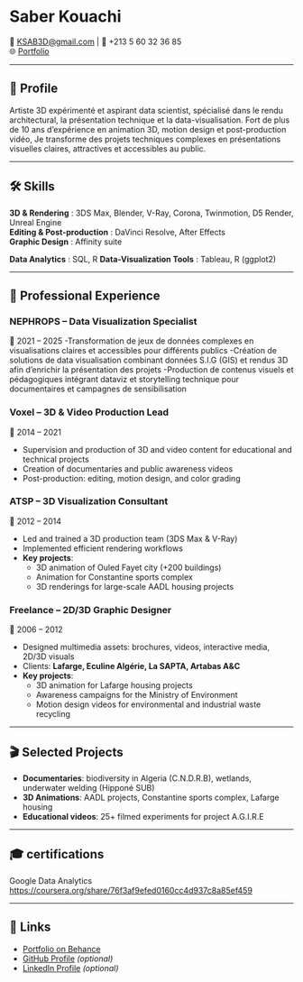 # Saber Kouachi

📧 KSAB3D@gmail.com | 📱 +213 5 60 32 36 85  
🌐 [Portfolio](https://www.behance.net/Saber_Kouachi) 

---

## 🎯 Profile

Artiste 3D expérimenté et aspirant data scientist, spécialisé dans le rendu architectural, la présentation technique et la data-visualisation. Fort de plus de 10 ans d’expérience en animation 3D, motion design et post-production vidéo, Je transforme des projets techniques complexes en présentations visuelles claires, attractives et accessibles au public.  

---

## 🛠️ Skills


**3D & Rendering** : 3DS Max, Blender, V-Ray, Corona, Twinmotion, D5 Render, Unreal Engine  
**Editing & Post-production** : DaVinci Resolve, After Effects  
**Graphic Design** : Affinity suite  

**Data Analytics** :  SQL, R
**Data-Visualization Tools** : Tableau,  R (ggplot2)


---

## 💼 Professional Experience

### **NEPHROPS – Data Visualization Specialist**
📍 2021 – 2025
-Transformation de jeux de données complexes en visualisations claires et accessibles pour différents publics
-Création de solutions de data visualisation combinant données S.I.G (GIS) et rendus 3D afin d’enrichir la présentation des projets
-Production de contenus visuels et pédagogiques intégrant dataviz et storytelling technique pour documentaires et campagnes de sensibilisation

### **Voxel – 3D & Video Production Lead**  
📍 2014 – 2021  
- Supervision and production of 3D and video content for educational and technical projects  
- Creation of documentaries and public awareness videos  
- Post-production: editing, motion design, and color grading  

### **ATSP – 3D Visualization Consultant**  
📍 2012 – 2014  
- Led and trained a 3D production team (3DS Max & V-Ray)  
- Implemented efficient rendering workflows  
- **Key projects**:  
  - 3D animation of Ouled Fayet city (+200 buildings)  
  - Animation for Constantine sports complex  
  - 3D renderings for large-scale AADL housing projects  

### **Freelance – 2D/3D Graphic Designer**  
📍 2006 – 2012  
- Designed multimedia assets: brochures, videos, interactive media, 2D/3D visuals  
- Clients: **Lafarge, Eculine Algérie, La SAPTA, Artabas A&C**  
- **Key projects**:  
  - 3D animation for Lafarge housing projects  
  - Awareness campaigns for the Ministry of Environment  
  - Motion design videos for environmental and industrial waste recycling  

---

## 🎬 Selected Projects
- **Documentaries**: biodiversity in Algeria (C.N.D.R.B), wetlands, underwater welding (Hipponé SUB)  
- **3D Animations**: AADL projects, Constantine sports complex, Lafarge housing  
- **Educational videos**: 25+ filmed experiments for project A.G.I.R.E  

---

## 🎓 certifications
Google Data Analytics
https://coursera.org/share/76f3af9efed0160cc4d937c8a85ef459

---

## 🔗 Links
- [Portfolio on Behance](https://www.behance.net/ALGERIE3D)  
- [GitHub Profile](https://github.com/your-username) *(optional)*  
- [LinkedIn Profile](https://linkedin.com/in/your-profile) *(optional)*  
